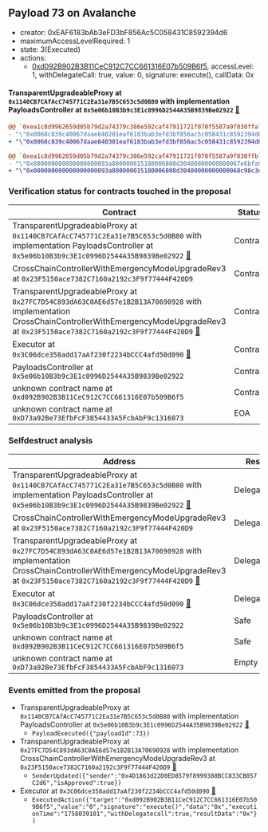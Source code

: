 ## Payload 73 on Avalanche

- creator: 0xEAF6183bAb3eFD3bF856Ac5C058431C8592394d6
- maximumAccessLevelRequired: 1
- state: 3(Executed)
- actions:
  - [0xd092B902B3B11CeC912C7CC661316E07b509B6f5](https://snowscan.xyz/tx/0xd092B902B3B11CeC912C7CC661316E07b509B6f5), accessLevel: 1, withDelegateCall: true, value: 0, signature: execute(), callData: 0x

#### TransparentUpgradeableProxy at `0x1140CB7CAfAcC745771C2Ea31e7B5C653c5d0B80` with implementation PayloadsController at `0x5e06b10B3b9c3E1c0996D2544A35B9839Be02922` [:ghost:](https://github.com/bgd-labs/aave-address-book  "GovernanceV3Avalanche.PAYLOADS_CONTROLLER")

```diff
@@ `0xea1c8d9962659d05b79d2a74379c386e592caf47911721f070f5587a9f030ffa` raw  @@
- "\"0x0068c839c40067daae840201eaf6183bab3efd3bf856ac5c058431c8592394d6\""
+ "\"0x0068c839c40067daae840301eaf6183bab3efd3bf856ac5c058431c8592394d6\""

@@ `0xea1c8d9962659d05b79d2a74379c386e592caf47911721f070f5587a9f030ffb` raw  @@
- "\"0x000000000000000000093a800000015180006808d30400000000000067e6bfa9\""
+ "\"0x000000000000000000093a800000015180006808d30400000000000068c98c3d\""

```
### Verification status for contracts touched in the proposal

| Contract | Status |
|---------|------------|
| TransparentUpgradeableProxy at `0x1140CB7CAfAcC745771C2Ea31e7B5C653c5d0B80` with implementation PayloadsController at `0x5e06b10B3b9c3E1c0996D2544A35B9839Be02922` [:ghost:](https://github.com/bgd-labs/aave-address-book  "GovernanceV3Avalanche.PAYLOADS_CONTROLLER") | Contract |
| CrossChainControllerWithEmergencyModeUpgradeRev3 at `0x23F5150ace7382C7160a2192c3F9f77444F420D9` | Contract |
| TransparentUpgradeableProxy at `0x27FC7D54C893dA63C0AE6d57e1B2B13A70690928` with implementation CrossChainControllerWithEmergencyModeUpgradeRev3 at `0x23F5150ace7382C7160a2192c3F9f77444F420D9` [:ghost:](https://github.com/bgd-labs/aave-address-book  "GovernanceV3Avalanche.CROSS_CHAIN_CONTROLLER") | Contract |
| Executor at `0x3C06dce358add17aAf230f2234bCCC4afd50d090` [:ghost:](https://github.com/bgd-labs/aave-address-book  "AaveV2Avalanche.POOL_ADMIN") | Contract |
| PayloadsController at `0x5e06b10B3b9c3E1c0996D2544A35B9839Be02922` | Contract |
| unknown contract name at `0xd092B902B3B11CeC912C7CC661316E07b509B6f5` | Contract |
| unknown contract name at `0xD73a92Be73EfbFcF3854433A5FcbAbF9c1316073` | EOA |

### Selfdestruct analysis

| Address | Result |
|---------|------------|
| TransparentUpgradeableProxy at `0x1140CB7CAfAcC745771C2Ea31e7B5C653c5d0B80` with implementation PayloadsController at `0x5e06b10B3b9c3E1c0996D2544A35B9839Be02922` [:ghost:](https://github.com/bgd-labs/aave-address-book  "GovernanceV3Avalanche.PAYLOADS_CONTROLLER") | DelegateCall |
| CrossChainControllerWithEmergencyModeUpgradeRev3 at `0x23F5150ace7382C7160a2192c3F9f77444F420D9` | DelegateCall |
| TransparentUpgradeableProxy at `0x27FC7D54C893dA63C0AE6d57e1B2B13A70690928` with implementation CrossChainControllerWithEmergencyModeUpgradeRev3 at `0x23F5150ace7382C7160a2192c3F9f77444F420D9` [:ghost:](https://github.com/bgd-labs/aave-address-book  "GovernanceV3Avalanche.CROSS_CHAIN_CONTROLLER") | DelegateCall |
| Executor at `0x3C06dce358add17aAf230f2234bCCC4afd50d090` [:ghost:](https://github.com/bgd-labs/aave-address-book  "AaveV2Avalanche.POOL_ADMIN") | DelegateCall |
| PayloadsController at `0x5e06b10B3b9c3E1c0996D2544A35B9839Be02922` | Safe |
| unknown contract name at `0xd092B902B3B11CeC912C7CC661316E07b509B6f5` | Safe |
| unknown contract name at `0xD73a92Be73EfbFcF3854433A5FcbAbF9c1316073` | Empty |

### Events emitted from the proposal

- TransparentUpgradeableProxy at `0x1140CB7CAfAcC745771C2Ea31e7B5C653c5d0B80` with implementation PayloadsController at `0x5e06b10B3b9c3E1c0996D2544A35B9839Be02922` [:ghost:](https://github.com/bgd-labs/aave-address-book  "GovernanceV3Avalanche.PAYLOADS_CONTROLLER")
  - `PayloadExecuted({"payloadId":73})`
- TransparentUpgradeableProxy at `0x27FC7D54C893dA63C0AE6d57e1B2B13A70690928` with implementation CrossChainControllerWithEmergencyModeUpgradeRev3 at `0x23F5150ace7382C7160a2192c3F9f77444F420D9` [:ghost:](https://github.com/bgd-labs/aave-address-book  "GovernanceV3Avalanche.CROSS_CHAIN_CONTROLLER")
  - `SenderUpdated({"sender":"0x4D1863d22D0ED8579f8999388BCC833CB057C2d6","isApproved":true})`
- Executor at `0x3C06dce358add17aAf230f2234bCCC4afd50d090` [:ghost:](https://github.com/bgd-labs/aave-address-book  "AaveV2Avalanche.POOL_ADMIN")
  - `ExecutedAction({"target":"0xd092B902B3B11CeC912C7CC661316E07b509B6f5","value":"0","signature":"execute()","data":"0x","executionTime":"1758039101","withDelegatecall":true,"resultData":"0x"})`

